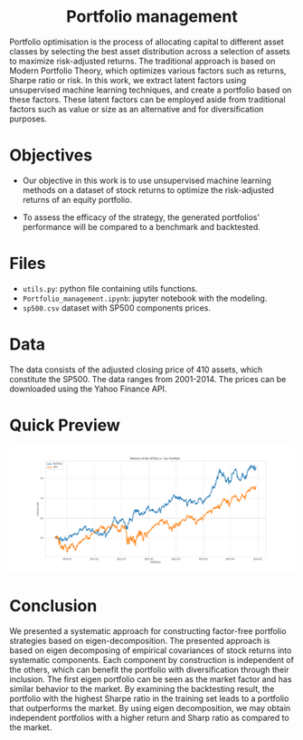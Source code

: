 <h1 align="center">Portfolio management </h1>

Portfolio optimisation is the process of allocating capital to different asset
classes by selecting the best asset distribution across a selection of assets to maximize risk-adjusted returns. The traditional approach is based on Modern Portfolio Theory, which optimizes various factors such as returns, Sharpe ratio or risk.
 In this work, we extract latent factors using unsupervised machine learning techniques, and create a portfolio based on these factors. These latent factors can be employed aside from traditional factors such as value or size as an alternative and for diversification purposes.


# Objectives

- Our objective in this work is to use unsupervised machine learning methods on a dataset of stock returns to optimize the risk-adjusted returns of an equity portfolio.

- To assess the efficacy of the strategy, the generated portfolios' performance will be compared to a benchmark and backtested.

# Files
- `utils.py`: python file containing utils functions.
- `Portfolio_management.ipynb`: jupyter notebook with the modeling.
- `sp500.csv` dataset with SP500 components prices.

 
 # Data

The data consists of the adjusted closing price of 410 assets, which constitute the SP500. The data ranges from 2001-2014. The prices can be downloaded using the Yahoo Finance API.


 # Quick Preview


![pca_results](fig/peak.png)


# Conclusion

We presented a systematic approach for constructing factor-free portfolio strategies based on eigen-decomposition. The presented approach is based on eigen decomposing of empirical covariances of stock returns into systematic components. Each component by construction is independent of the others, which can benefit the portfolio with diversification through their inclusion. The first eigen portfolio can be seen as the market factor and has similar behavior to the market. By examining the backtesting result, the portfolio with the highest Sharpe ratio in the training set leads to a portfolio that outperforms the market. By using eigen decomposition, we may obtain independent portfolios with a higher return and Sharp ratio as compared to the market.
